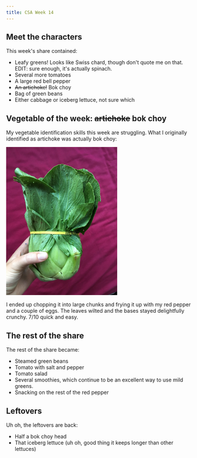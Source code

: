 ```yaml
---
title: CSA Week 14
---
```


## Meet the characters

This week's share contained:

* Leafy greens! Looks like Swiss chard, though don't quote me on that.
EDIT: sure enough, it's actually spinach.
* Several more tomatoes
* A large red bell pepper
* ~~An artichoke!~~ Bok choy
* Bag of green beans
* Either cabbage or iceberg lettuce, not sure which

## Vegetable of the week: ~~artichoke~~ bok choy
My vegetable identification skills this week are struggling. What I
originally identified as artichoke was actually bok choy:

<img class="centerimage" src="../images/20170914-bok-choy.jpg" width="60%">

I ended up chopping it into large chunks and frying it up with my red
pepper and a couple of eggs. The leaves wilted and the bases stayed
delightfully crunchy. 7/10 quick and easy.

## The rest of the share

The rest of the share became:

* Steamed green beans
* Tomato with salt and pepper
* Tomato salad
* Several smoothies, which continue to be an excellent way to use mild
greens.
* Snacking on the rest of the red pepper

## Leftovers

Uh oh, the leftovers are back:

* Half a bok choy head
* That iceberg lettuce (uh oh, good thing it keeps longer than other
lettuces)
